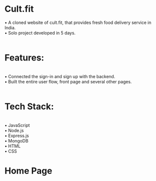 # Cult.fit
• A cloned website of cult.fit, that provides fresh food delivery service in India. <br>
• Solo project developed in 5 days. 
<br>
<br>
<h1>Features:</h1><br>
• Connected the sign-in and sign up with the backend.<br>
• Built the entire user flow, front page and several other pages.
<br>
<br>
<h1>Tech Stack:</h1> <br>
• JavaScript <br>
• Node.js <br>
• Express.js <br>
• MongoDB <br>
• HTML <br>
• CSS <br>

<h1>Home Page</h1>
<br>
<img>

